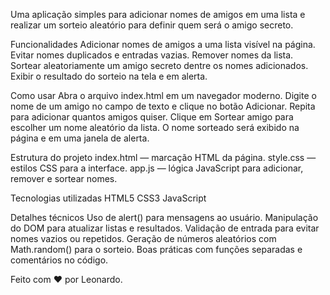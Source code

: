 Uma aplicação simples para adicionar nomes de amigos em uma lista e realizar um sorteio aleatório para definir quem será o amigo secreto.

Funcionalidades
Adicionar nomes de amigos a uma lista visível na página.
Evitar nomes duplicados e entradas vazias.
Remover nomes da lista.
Sortear aleatoriamente um amigo secreto dentre os nomes adicionados.
Exibir o resultado do sorteio na tela e em alerta.

Como usar
Abra o arquivo index.html em um navegador moderno.
Digite o nome de um amigo no campo de texto e clique no botão Adicionar.
Repita para adicionar quantos amigos quiser.
Clique em Sortear amigo para escolher um nome aleatório da lista.
O nome sorteado será exibido na página e em uma janela de alerta.

Estrutura do projeto
index.html — marcação HTML da página.
style.css — estilos CSS para a interface.
app.js — lógica JavaScript para adicionar, remover e sortear nomes.

Tecnologias utilizadas
HTML5
CSS3
JavaScript

Detalhes técnicos
Uso de alert() para mensagens ao usuário.
Manipulação do DOM para atualizar listas e resultados.
Validação de entrada para evitar nomes vazios ou repetidos.
Geração de números aleatórios com Math.random() para o sorteio.
Boas práticas com funções separadas e comentários no código.

Feito com ❤️ por Leonardo.
